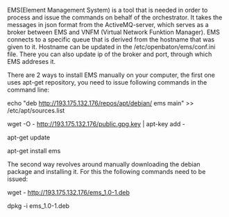 EMS(Element Management System) is a tool that is needed in order to process and issue the commands on behalf of the orchestrator. It takes the messages in json format
from the ActiveMQ-server, which serves as a broker between EMS and VNFM (Virtual Network Funktion Manager). EMS connects to a specific queue that is derived from the hostname
that was given to it. Hostname can be updated in the /etc/openbaton/ems/conf.ini file. There you can also update ip of the broker and port, through which EMS addreses it.

There are 2 ways to install EMS manually on your computer, the first one uses apt-get repository, you need to issue following commands in the command line:

echo "deb http://193.175.132.176/repos/apt/debian/ ems main" >> /etc/apt/sources.list

wget -O - http://193.175.132.176/public.gpg.key | apt-key add -

apt-get update

apt-get install ems

The second way revolves around manually downloading the debian package and installing it. For this the following commands need to be issued:

wget - http://193.175.132.176/ems_1.0-1.deb

dpkg -i ems_1.0-1.deb